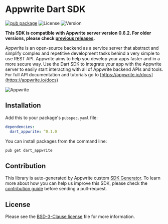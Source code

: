 # Appwrite Dart SDK

[![pub package](https://img.shields.io/pub/v/dart_appwrite.svg)](https://pub.dartlang.org/packages/dart_appwrite)
![License](https://img.shields.io/github/license/appwrite/sdk-for-dart.svg?v=1)
![Version](https://img.shields.io/badge/api%20version-0.6.2-blue.svg?v=1)

**This SDK is compatible with Appwrite server version 0.6.2. For older versions, please check [previous releases](https://github.com/appwrite/sdk-for-dart/releases).**

Appwrite is an open-source backend as a service server that abstract and simplify complex and repetitive development tasks behind a very simple to use REST API. Appwrite aims to help you develop your apps faster and in a more secure way.
                        Use the Dart SDK to integrate your app with the Appwrite server to easily start interacting with all of Appwrite backend APIs and tools.
                        For full API documentation and tutorials go to [https://appwrite.io/docs](https://appwrite.io/docs)



![Appwrite](https://appwrite.io/images/github.png)

## Installation

Add this to your package's `pubspec.yaml` file:

```yml
dependencies:
  dart_appwrite: ^0.1.0
```

You can install packages from the command line:

```bash
pub get dart_appwrite
```

## Contribution

This library is auto-generated by Appwrite custom [SDK Generator](https://github.com/appwrite/sdk-generator). To learn more about how you can help us improve this SDK, please check the [contribution guide](https://github.com/appwrite/sdk-generator/blob/master/CONTRIBUTING.md) before sending a pull-request.

## License

Please see the [BSD-3-Clause license](https://raw.githubusercontent.com/appwrite/appwrite/master/LICENSE) file for more information.